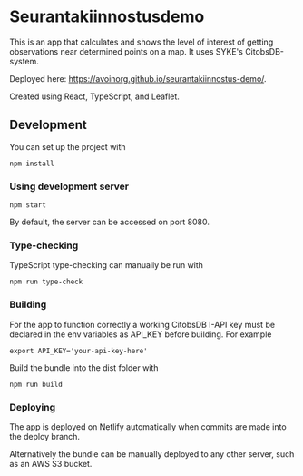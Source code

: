 # Seurantakiinnostusdemo

This is an app that calculates and shows the level of interest of getting observations near determined points on a map. It uses SYKE's CitobsDB-system.

Deployed here: <https://avoinorg.github.io/seurantakiinnostus-demo/>.

Created using React, TypeScript, and Leaflet.


## Development

You can set up the project with

    npm install

### Using development server

    npm start

By default, the server can be accessed on port 8080.

### Type-checking

TypeScript type-checking can manually be run with

    npm run type-check

### Building

For the app to function correctly a working CitobsDB I-API key must be declared in the env variables as API_KEY before building. For example

    export API_KEY='your-api-key-here'

Build the bundle into the dist folder with

    npm run build

### Deploying

The app is deployed on Netlify automatically when commits are made into the deploy branch.

Alternatively the bundle can be manually deployed to any other server, such as an AWS S3 bucket.
